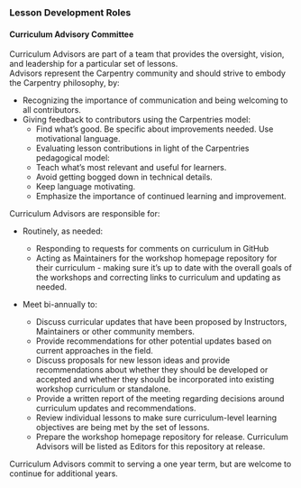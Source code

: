 ### Lesson Development Roles

#### Curriculum Advisory Committee

Curriculum Advisors are part of a team that provides the oversight, vision, and leadership for a particular set of lessons.  
Advisors represent the Carpentry community and should strive to embody the Carpentry philosophy, by:
- Recognizing the importance of communication and being welcoming to all contributors.
- Giving feedback to contributors using the Carpentries model:
  - Find what’s good. Be specific about improvements needed. Use motivational language.
  - Evaluating lesson contributions in light of the Carpentries pedagogical model:
  - Teach what’s most relevant and useful for learners.
  - Avoid getting bogged down in technical details.
  - Keep language motivating. 
  - Emphasize the importance of continued learning and improvement.

Curriculum Advisors are responsible for: 

- Routinely, as needed:
  - Responding to requests for comments on curriculum in GitHub
  - Acting as Maintainers for the workshop homepage repository for their curriculum - making sure it’s up to date with the overall 
  goals of the workshops and correcting links to curriculum and updating as needed.

- Meet bi-annually to:
  - Discuss curricular updates that have been proposed by Instructors, Maintainers or other community members.
  - Provide recommendations for other potential updates based on current approaches in the field.
  - Discuss proposals for new lesson ideas and provide recommendations about whether they should be developed or accepted and whether they should be incorporated into existing workshop curriculum or standalone.
  - Provide a written report of the meeting regarding decisions around curriculum updates and recommendations.
  - Review individual lessons to make sure curriculum-level learning objectives are being met by the set of lessons.
  - Prepare the workshop homepage repository for release. Curriculum Advisors will be listed as Editors for this repository at release.

Curriculum Advisors commit to serving a one year term, but are welcome to continue for additional years.
